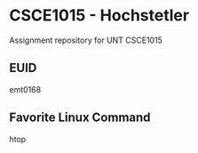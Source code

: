# CSCE1015 - Hochstetler
Assignment repository for UNT CSCE1015

## EUID
emt0168

## Favorite Linux Command
htop
